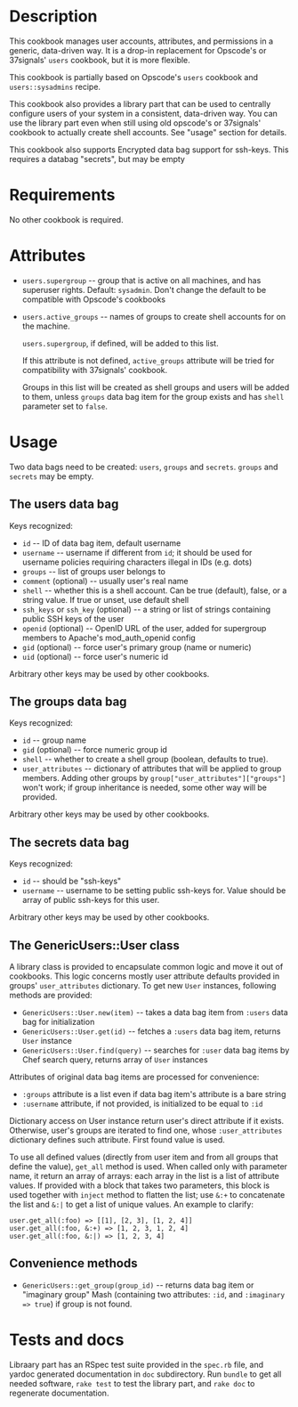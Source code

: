 Description
===========

This cookbook manages user accounts, attributes, and permissions in a
generic, data-driven way. It is a drop-in replacement for Opscode's or
37signals' `users` cookbook, but it is more flexible.

This cookbook is partially based on Opscode's `users` cookbook and
`users::sysadmins` recipe.

This cookbook also provides a library part that can be used to
centrally configure users of your system in a consistent, data-driven
way. You can use the library part even when still using old opscode's
or 37signals' cookbook to actually create shell accounts. See "usage"
section for details.

This cookbook also supports Encrypted data bag support for ssh-keys.
This requires a databag "secrets", but may be empty

Requirements
============

No other cookbook is required.

Attributes
==========

* `users.supergroup` -- group that is active on all machines, and has
  superuser rights. Default: `sysadmin`. Don't change the default to
  be compatible with Opscode's cookbooks
* `users.active_groups` -- names of groups to create shell accounts
  for on the machine.
  
  `users.supergroup`, if defined, will be added to this list.
  
  If this attribute is not defined, `active_groups` attribute will be
  tried for compatibility with 37signals' cookbook.
  
  Groups in this list will be created as shell groups and users will
  be added to them, unless `groups` data bag item for the group exists
  and has `shell` parameter set to `false`.

Usage
=====

Two data bags need to be created: `users`, `groups` and `secrets`.
`groups` and `secrets` may be empty.

The users data bag
------------------

Keys recognized:

* `id` -- ID of data bag item, default username
* `username` -- username if different from `id`; it should be used for
  username policies requiring characters illegal in IDs (e.g. dots)
* `groups` -- list of groups user belongs to
* `comment` (optional) -- usually user's real name
* `shell` -- whether this is a shell account. Can be true (default),
  false, or a string value. If true or unset, use default shell
* `ssh_keys` or `ssh_key` (optional) -- a string or list of strings
  containing public SSH keys of the user
* `openid` (optional) -- OpenID URL of the user, added for supergroup
  members to Apache's mod\_auth\_openid config
* `gid` (optional) -- force user's primary group (name or numeric)
* `uid` (optional) -- force user's numeric id

Arbitrary other keys may be used by other cookbooks.

The groups data bag
-------------------

Keys recognized:

* `id` -- group name
* `gid` (optional) -- force numeric group id
* `shell` -- whether to create a shell group (boolean, defaults to true).
* `user_attributes` -- dictionary of attributes that will be applied
  to group members. Adding other groups by
  `group["user_attributes"]["groups"]` won't work; if group
  inheritance is needed, some other way will be provided.

Arbitrary other keys may be used by other cookbooks.

The secrets data bag
--------------------

Keys recognized:

* `id` -- should be "ssh-keys"
* `username` -- username to be setting public ssh-keys for. Value should
	be array of public ssh-keys for this user.

Arbitrary other keys may be used by other cookbooks. 

The GenericUsers::User class
----------------------------

A library class is provided to encapsulate common logic and move it
out of cookbooks. This logic concerns mostly user attribute defaults
provided in groups' `user_attributes` dictionary. To get new `User`
instances, following methods are provided:

* `GenericUsers::User.new(item)` -- takes a data bag item from
  `:users` data bag for initialization
* `GenericUsers::User.get(id)` -- fetches a `:users` data bag item,
  returns `User` instance
* `GenericUsers::User.find(query)` -- searches for `:user` data bag
  items by Chef search query, returns array of `User` instances

Attributes of original data bag items are processed for convenience:

* `:groups` attribute is a list even if data bag item's attribute is a
  bare string
* `:username` attribute, if not provided, is initialized to be equal
  to `:id`

Dictionary access on User instance return user's direct attribute if
it exists. Otherwise, user's groups are iterated to find one, whose
`:user_attributes` dictionary defines such attribute. First found
value is used.

To use all defined values (directly from user item and from all groups
that define the value), `get_all` method is used. When called only
with parameter name, it return an array of arrays: each array in the
list is a list of attribute values. If provided with a block that
takes two parameters, this block is used together with `inject` method
to flatten the list; use `&:+` to concatenate the list and `&:|` to
get a list of unique values. An example to clarify:

    user.get_all(:foo) => [[1], [2, 3], [1, 2, 4]]
    user.get_all(:foo, &:+) => [1, 2, 3, 1, 2, 4]
    user.get_all(:foo, &:|) => [1, 2, 3, 4]

Convenience methods
-------------------

* `GenericUsers::get_group(group_id)` -- returns data bag item or
  "imaginary group" Mash (containing two attributes: `:id`, and
  `:imaginary => true`) if group is not found.

Tests and docs
==============

Libraary part has an RSpec test suite provided in the `spec.rb` file,
and yardoc generated documentation in `doc` subdirectory. Run `bundle`
to get all needed software, `rake test` to test the library part, and
`rake doc` to regenerate documentation.
